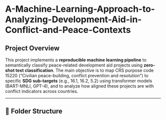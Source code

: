# A-Machine-Learning-Approach-to-Analyzing-Development-Aid-in-Conflict-and-Peace-Contexts

## Project Overview

This project implements a **reproducible machine learning pipeline** to semantically classify peace-related development aid projects using **zero-shot text classification**. The main objective is to map CRS purpose code 15220 (“Civilian peace-building, conflict prevention and resolution”) to specific **SDG sub-targets** (e.g., 16.1, 16.2, 5.2) using transformer models (BART-MNLI, GPT-4), and to analyze how aligned these projects are with conflict indicators across countries.

---

## 📁 Folder Structure
